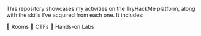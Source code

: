  This repository showcases my activities on the TryHackMe platform, along with the skills I’ve acquired from each one. It includes: 

👾 Rooms 🧠 CTFs 👋 Hands-on Labs 

 
